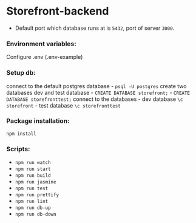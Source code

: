 # Storefront-backend

- Default port which database runs at is ```5432```, port of server ```3000```.

### Environment variables:
 Configure .env (.env-example)
### Setup db:
 connect to the default postgres database
    - ```psql -U postgres```
 create two databases dev and test database
    - ```CREATE DATABASE storefront;```
    - ```CREATE DATABASE storefronttest;```
 connect to the databases 
    - dev database ```\c storefront```
    - test database ```\c storefronttest```

  
### Package installation:
 ```npm install```

### Scripts:
- ```npm run watch```
- ```npm run start```
- ```npm run build```
- ```npm run jasmine```
- ```npm run test```
- ```npm run prettify```
- ```npm run lint```
- ```npm run db-up```
- ```npm run db-down```